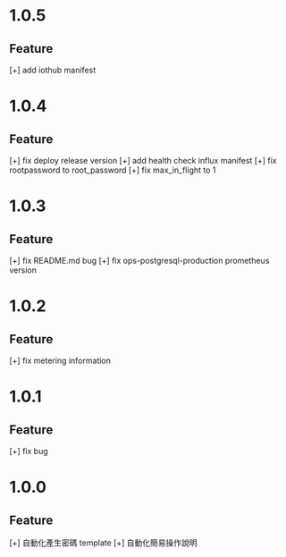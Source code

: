 # 1.0.5
## Feature
 [+] add iothub manifest

# 1.0.4
## Feature
 [+] fix deploy release version
 [+] add health check influx manifest
 [+] fix rootpassword to root_password
 [+] fix max_in_flight to 1


# 1.0.3
## Feature
 [+] fix README.md bug 
 [+] fix ops-postgresql-production prometheus version

# 1.0.2
## Feature
 [+] fix metering information

# 1.0.1
## Feature
 [+] fix bug

# 1.0.0
## Feature
 [+] 自動化產生密碼 template
 [+] 自動化簡易操作說明